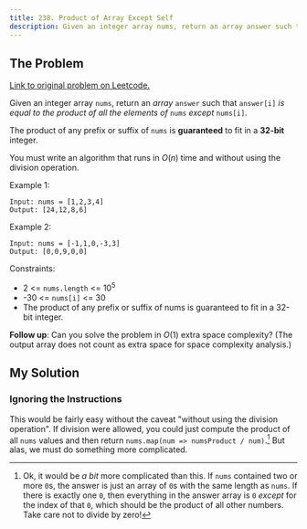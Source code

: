 ```yaml
---
title: 238. Product of Array Except Self
description: Given an integer array nums, return an array answer such that answer[i] is equal to the product of all the elements of nums except nums[i].
---
```


## The Problem

[Link to original problem on Leetcode.](https://leetcode.com/problems/product-of-array-except-self/)

Given an integer array `nums`, return an _array_ `answer` such that `answer[i]` _is equal to the product of all the elements of_ `nums` _except_ `nums[i]`.

The product of any prefix or suffix of `nums` is **guaranteed** to fit in a **32-bit** integer.

You must write an algorithm that runs in $O(n)$ time and without using the division operation.

Example 1:

```
Input: nums = [1,2,3,4]
Output: [24,12,8,6]
```

Example 2:

```
Input: nums = [-1,1,0,-3,3]
Output: [0,0,9,0,0]
```

Constraints:

- 2 <= `nums.length` <= 10<sup>5</sup>
- -30 <= `nums[i]` <= 30
- The product of any prefix or suffix of nums is guaranteed to fit in a 32-bit integer.

**Follow up**: Can you solve the problem in $O(1)$ extra space complexity? (The output array does not count as extra space for space complexity analysis.)

## My Solution

### Ignoring the Instructions

This would be fairly easy without the caveat "without using the division operation". If division were allowed, you could just compute the product of all `nums` values and then return `nums.map(num => numsProduct / num)`.[^1] But alas, we must do something more complicated.

[^1]: Ok, it would be _a bit_ more complicated than this. If `nums` contained two or more `0`s, the answer is just an array of `0`s with the same length as `nums`. If there is exactly one `0`, then everything in the answer array is `0` _except_ for the index of that `0`, which should be the product of all other numbers. Take care not to divide by zero!